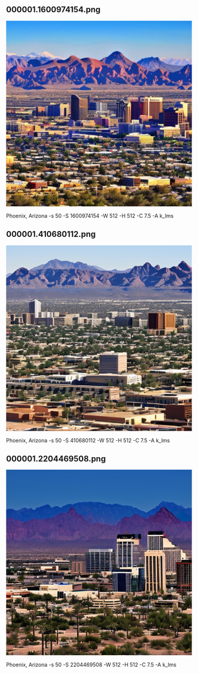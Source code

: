 ## 000001.1600974154.png
![](000001.1600974154.png)

Phoenix, Arizona -s 50 -S 1600974154 -W 512 -H 512 -C 7.5 -A k_lms
## 000001.410680112.png
![](000001.410680112.png)

Phoenix, Arizona -s 50 -S 410680112 -W 512 -H 512 -C 7.5 -A k_lms
## 000001.2204469508.png
![](000001.2204469508.png)

Phoenix, Arizona -s 50 -S 2204469508 -W 512 -H 512 -C 7.5 -A k_lms
